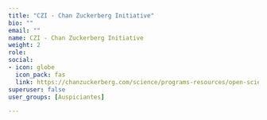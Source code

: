 ```yaml
---
title: "CZI - Chan Zuckerberg Initiative"
bio: ""
email: ""
name: CZI - Chan Zuckerberg Initiative
weight: 2
role: 
social:
- icon: globe
  icon_pack: fas
  link: https://chanzuckerberg.com/science/programs-resources/open-science/
superuser: false
user_groups: [Auspiciantes]

---
```

